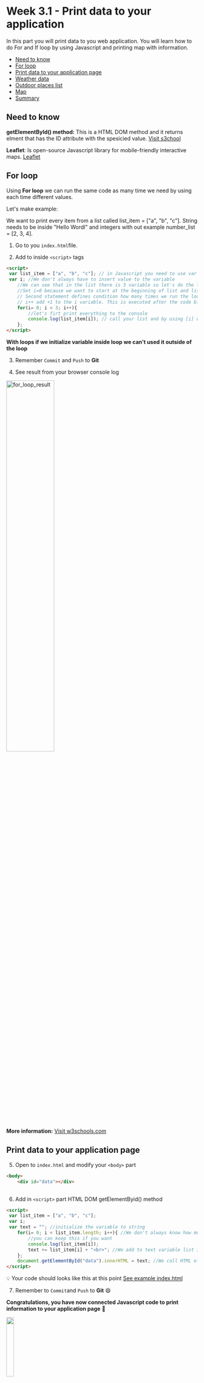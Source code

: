 # Week 3.1 - Print data to your application 

In this part you will print data to you web application. You will learn how to do For and If loop by using Javascript and printing map with information.

  - [Need to know](#need-to-know)
  - [For loop](#for-loop)
  - [Print data to your application page](#print-data-to-your-application-page)
  - [Weather data](#weather-data)
  - [Outdoor places list](#outdoor-places-list)
  - [Map](#map)
  - [Summary](#summary)
  

## Need to know

**getElementById() method:** This is a HTML DOM method and it returns elment that has the ID attribute with the spesicied value. [Visit s3chool](https://www.w3schools.com/jsref/met_document_getelementbyid.asp)

**Leaflet**: Is open-source Javascript library for mobile-friendly interactive maps. [Leaflet](https://leafletjs.com)

## For loop

Using **For loop** we can run the same code as many time we need by using each time different values.

Let's make example:

We want to print every item from a list called list_item = ["a", "b", "c"]. String needs to be inside "Hello Wordl" and integers with out example  number_list = [2, 3, 4].

1. Go to you `index.html`file.

2. Add to inside ``<script>`` tags

```html
<script>
 var list_item = ["a", "b", "c"]; // in Javascript you need to use var to initialize the variable
 var i; //We don't always have to insert value to the variable
    //We can see that in the list there is 3 variable so let's do the loop run 3 times
    //Set i=0 because we want to start at the beginning of list and list first index is 0.
    // Second statement defines condition how many times we run the loop. In our case we run it as loong as variable i value is lower than 3.
    // i++ add +1 to the i variable. This is executed after the code block has been executed.
    for(i= 0; i < 3; i++){
        //let's firt print everything to the console
        console.log(list_item[i]); // call your list and by using [i] we are calling the index of the list item
    };
</script>
```
**With loops if we initialize variable inside loop we can't used it outside of the loop**


3. Remember ``Commit`` and ``Push`` to **Git**

4. See result from your browser console log

<img src="/images/for_loop_result.png" alt="for_loop_result" width="50%" height="50%">

**More information:** [Visit w3schools.com](https://www.w3schools.com/js/js_loop_for.asp)

## Print data to your application page

5. Open to ``index.html`` and modify your ``<body>`` part

```html
<body>
    <div id="data"></div>
    
```

6. Add in ``<script>`` part HTML DOM getElementByid() method


```html
<script>
 var list_item = ["a", "b", "c"]; 
 var i; 
 var text = ""; //initialize the variable to string
    for(i= 0; i < list_item.length; i++){ //We don't always know how much data we have in our list so it's better to use length property
        //you can keep this if you want
        console.log(list_item[i]);
        text += list_item[i] + "<br>"; //We add to text variable list item and row changes
    };
    document.getElementById("data").innerHTML = text; //We call HTML element that has id name data and insert (innerHTML) text variable data to it
</script>
```

:bulb: Your code should looks like this at this point [See example index.html](https://github.com/jenni-hautojarvi/cloud-rock-star/blob/master/images/example_codes/for_loop.html)

7. Remember to ``Commit``and ``Push`` to **Git** :smile:


**Congratulations, you have now connected Javascript code to print information to your application page** :clap:

<img src="/images/for_loop_div.png" width="20%" height="20%">

**Note:** Your printed data in your application is next to left side because we don't have style for this ``<div>`` tag or for it's **id** and everything start from left upper corner in HTML :smile:

## Weather data

Let's update current weather and forecast at the sametime :smile:

8. Open your ``index.html``

- We are going to add:
    - 2 ``<div>`` in ``<body>`` element like we added in the ``for`` loop exercices
    - modify printing part to ``<script>``element

9. Add two ``<div>`` with ids called **currentWeather** and **futureWeather**

10. Go where you fetch and print current weather data

- add after you print weather data variables to the console log next code. Replace **?** marks with correct variable names :smile:

- ``<img>`` tag is for printing image to your web page. You need to add into src="path_to_your_image". **More information**: Visit [w3school](https://www.w3schools.com/html/html_images.asp)

```html
<script>
    //Here we get the image of current weather and save it to icon variable
    var weather_icon = "https://openweathermap.org/img/wn/" + icon + "@2x.png";
		  
    //Here is different way to use getElementById() method. First we save the document element in variable and after this we add data and other elements to it. Like in For loop we added <br>
    var currWeather = document.getElementById("currentWeather");
    currWeather.innerHTML = "<div>City: " + ? + "<br>Description: <br>" + ? + "<br>Temperature: <br>" + ? +"°C <br>" + "</div><div><img src=" + ? + "></img></div>";
</script>
```

11. Go where you fetch and print forecast data

- Set variable ``weatherArray`` like we did with ``text`` in For loop excercise :blush: 
    - **Hint:** It's in same place in current weather :wink:

- Add same image variable initaliationg that we used in current weather and add it where you set other variables like temperature. 
    - We can use same variable names inside fetch and functions if we initialized thouse inside the method that we are using because thouse variables stays stage variables and can't be call outside of the method.

- Next we need to add state where we save forecast data into weatherArray variable. This needs to be inside ``if(hour==="12:00")`` loop after you initialized variables but before state ``count++``. And same exercise in here, replace ``?`` marks with variables names :blush:

```html
<script>
weatherArray += "<div>Date: " + ? + "<br>Hour: " + ? + "<br>Description: " + ? + "<br>Temperature: " + ? + "°C<br>" + "</div><div><img src=" + ? + "></img><br><br></div>";
</script>
```

**Congratulations, you have now printed weather data to your application page** :+1:

<img src="/images/weather.png" width="20%" height="20%">

:bulb: Your code should look like [this](https://github.com/jenni-hautojarvi/cloud-rock-star/blob/master/images/example_codes/weather.html)

## Outdoor places list

Now we make a list of outdoor places. Let's do the same as we did with weather data.

12. Open ``index.html`` and add in ``<body>`` new ``<div>``with id called **list_outdoor**

13. Go where you fetch ourdoor data and add next code after you printed coordinates in console log :blush:
- Here we print list using ``<li>`` tag. **Read more:** [List w3shcool](https://www.w3schools.com/html/html_lists.asp)

```html
<script>
    
    var outdoor_list = "";
    for (var i = 0; i < natureJson.length; i++) { 	
        outdoor_list += '<li> <h5>Place name:</h5><h4>' 
        title +'</h4> </li>  <br>';
    }
    document.getElementById("list_outdoor").innerHTML = outdoor_list;

</script>
```
**You did it! We have now list of places!** :clap:

<img src="/images/list_places.png" width="10%" height="10%">

## Map

Now let's print map to your application. We are going to use Leaflet.

13. Open your ``index.html``. Add ``div``with id called **map**. After this add this (**FULL**) code after div. We need it show that we can print the map :smile:
- Do not add anything inside this ``<script>``element!


```html

    <script src="https://cdnjs.cloudflare.com/ajax/libs/leaflet/1.6.0/leaflet.js" integrity="sha512-gZwIG9x3wUXg2hdXF6+rVkLF/0Vi9U8D2Ntg4Ga5I5BZpVkVxlJWbSQtXPSiUTtC0TjtGOmxa1AJPuV0CPthew==" crossorigin="anonymous"></script>

```
14. Add in ``<script>`` part next code. **Do not add this into the part we just added!**
- You can added in the end or at the beginning :blush:



```html
<script>
    var mymap = L.map('mapid').setView([60.1699, 24.93], 13); //here we set view point in Helsinki

    L.tileLayer('https://{s}.tile.openstreetmap.org/{z}/{x}/{y}.png', { //we create tilelayer from your map
	       maxZoom: 19,
	       attribution: '&copy; <a href="https://www.openstreetmap.org/copyright">OpenStreetMap</a> contributors'
    }).addTo(mymap); //we add it to your map

</script>
```
15. Add to ``<header>`` element next link. This collects metadata for printing map.

```html

<link rel="stylesheet" href="https://cdnjs.cloudflare.com/ajax/libs/leaflet/1.6.0/leaflet.css" integrity="sha512-xwE/Az9zrjBIphAcBb3F6JVqxf46+CDLwfLMHloNu6KEQCAWi6HcDUbeOfBIptF7tcCzusKFjFw2yuvEpDL9wQ==" crossorigin="anonymous" />

```
16. So that we can see our map we need to make area for it. We can do it by modifying style sheet :blush:
- Open ``style.css``. You can find it inside ``stylesheets`` and next code 

```css

#map { 
    height: 500px; 
        }

```

**Congratulations, you have now printed not just list of outdoor places but also a map!** :clap:

<img src="/images/map_list.png" width="100%" height="100%">

## Summary

Fantastic! Week 3.1 is complete! :blush:

You now know how loops works and how to initialize variable. You also now know how to connect and print data to your html page using JavaScript. Nice job! :+1:

Next lets check how to change layout and you can start designing your application layout [Week 3.2 - Set application layout](https://github.com/jenni-hautojarvi/cloud-rock-star-2020/tree/master/Week%203.2%20-%20Set%20application%20layout)
 
